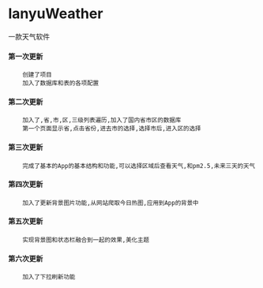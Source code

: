 # lanyuWeather
一款天气软件

#### 第一次更新
        创建了项目
        加入了数据库和表的各项配置

#### 第二次更新

        加入了,省,市,区,三级列表遍历,加入了国内省市区的数据库
        第一个页面显示省,点击省份,进去市的选择,选择市后,进入区的选择

#### 第三次更新

        完成了基本的App的基本结构和功能,可以选择区域后查看天气,和pm2.5,未来三天的天气

#### 第四次更新
        加入了更新背景图片功能,从网站爬取今日热图,应用到App的背景中

#### 第五次更新
        实现背景图和状态栏融合到一起的效果,美化主题
#### 第六次更新
        加入了下拉刷新功能
